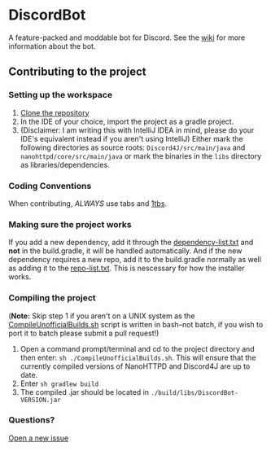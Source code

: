# DiscordBot
A feature-packed and moddable bot for Discord. See the [wiki](https://github.com/austinv11/DiscordBot/wiki) for more information about the bot.

## Contributing to the project

### Setting up the workspace

1. [Clone the repository](https://help.github.com/articles/cloning-a-repository/)
2. In the IDE of your choice, import the project as a gradle project.
3. (Disclaimer: I am writing this with IntelliJ IDEA in mind, please do your IDE's equivalent instead if you aren't using IntelliJ) Either mark the following directories as source roots: `Discord4J/src/main/java` and `nanohttpd/core/src/main/java` or mark the binaries in the `libs` directory as libraries/dependencies.

### Coding Conventions

When contributing, *ALWAYS* use tabs and [1tbs](https://en.wikipedia.org/wiki/Indent_style#Variant:_1TBS).

### Making sure the project works

If you add a new dependency, add it through the [dependency-list.txt](https://github.com/austinv11/DiscordBot/blob/master/dependency-list.txt) and **not** in the build.gradle, it will be handled automatically. And if the new dependency requires a new repo, add it to the build.gradle normally as well as adding it to the [repo-list.txt](https://github.com/austinv11/DiscordBot/blob/master/repo-list.txt). This is nescessary for how the installer works.

### Compiling the project

(**Note:** Skip step 1 if you aren't on a UNIX system as the [CompileUnofficialBuilds.sh](https://github.com/austinv11/DiscordBot/blob/master/CompileUnofficialBuilds.sh) script is written in bash–not batch, if you wish to port it to batch please submit a pull request!)

1. Open a command prompt/terminal and cd to the project directory and then enter: `sh ./CompileUnofficialBuilds.sh`. This will ensure that the currently compiled versions of NanoHTTPD and Discord4J are up to date.
2. Enter `sh gradlew build`
3. The compiled .jar should be located in `./build/libs/DiscordBot-VERSION.jar`

### Questions?

[Open a new issue](https://github.com/austinv11/DiscordBot/issues/new)

